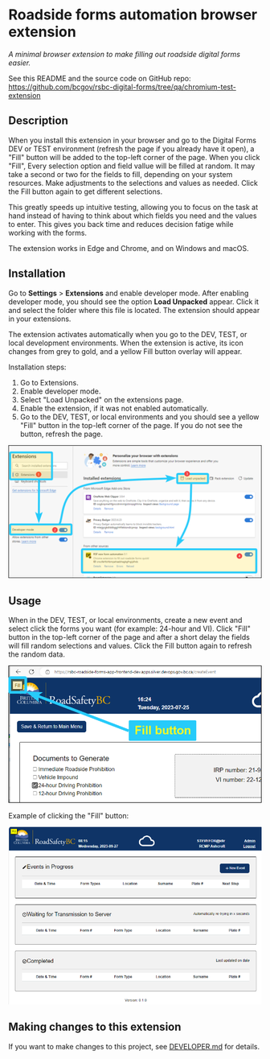 # Roadside forms automation browser extension
*A minimal browser extension to make filling out roadside digital forms easier.*

See this README and the source code on GitHub repo: https://github.com/bcgov/rsbc-digital-forms/tree/qa/chromium-test-extension

## Description
When you install this extension in your browser and go to the Digital Forms DEV or TEST environment (refresh the page if you already have it open), a "Fill" button will be added to the top-left corner of the page. When you click "Fill", Every selection option and field vallue will be filled at random. It may take a second or two for the fields to fill, depending on your system resources. Make adjustments to the  selections and values as needed. Click the Fill button again to get different selections.

This greatly speeds up intuitive testing, allowing you to focus on the task at hand instead of having to think about which fields you need and the values to enter. This gives you back time and reduces decision fatige while working with the forms.

The extension works in Edge and Chrome, and on Windows and macOS.


## Installation
Go to **Settings** > **Extensions** and enable developer mode. After enabling developer mode, you should see the option **Load Unpacked** appear. Click it and select the folder where this file is located. The extension should appear in your extensions.

The extension activates automatically when you go to the DEV, TEST, or local development environments. When the extension is active, its icon changes from grey to gold, and a yellow Fill button overlay will appear.

Installation steps:
 1. Go to Extensions.
 2. Enable developer mode.
 3. Select "Load Unpacked" on the extensions page.
 4. Enable the extension, if it was not enabled automatically.
 5. Go to the DEV, TEST, or local environments and you should see a yellow "Fill" button in the top-left corner of the page. If you do not see the button, refresh the page.

<img src="images/installation.png" width="1000"/>


## Usage

When in the DEV, TEST, or local environments, create a new event and select click the forms you want (for example: 24-hour and VI). Click "Fill" button in the top-left corner of the page and after a short delay the fields will fill random selections and values. Click the Fill button again to refresh the random data.

<img src="images/usage.png" width="600"/>

Example of clicking the "Fill" button:

![Filling a form](images/example.gif)


## Making changes to this extension

If you want to make changes to this project, see [DEVELOPER.md](DEVELOPER.md) for details.
